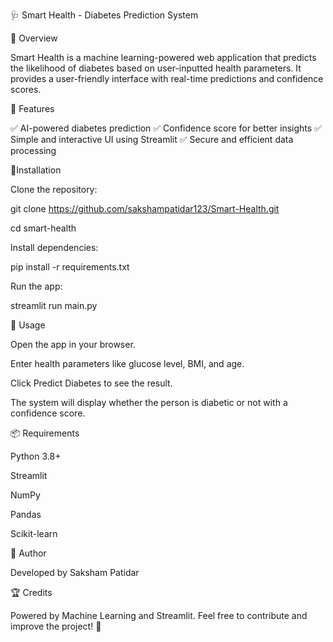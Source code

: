 🩺 Smart Health - Diabetes Prediction System

🚀 Overview

Smart Health is a machine learning-powered web application that predicts the likelihood of diabetes based on user-inputted health parameters. It provides a user-friendly interface with real-time predictions and confidence scores.


🌟 Features

✅ AI-powered diabetes prediction
✅ Confidence score for better insights
✅ Simple and interactive UI using Streamlit
✅ Secure and efficient data processing


🔧Installation

Clone the repository:

git clone https://github.com/sakshampatidar123/Smart-Health.git

cd smart-health

Install dependencies:

pip install -r requirements.txt

Run the app:

streamlit run main.py


📝 Usage

Open the app in your browser.

Enter health parameters like glucose level, BMI, and age.

Click Predict Diabetes to see the result.

The system will display whether the person is diabetic or not with a confidence score.


📦 Requirements

Python 3.8+

Streamlit

NumPy

Pandas

Scikit-learn 


📌 Author

Developed by Saksham Patidar


🏆 Credits

Powered by Machine Learning and Streamlit.
Feel free to contribute and improve the project! 🚀
